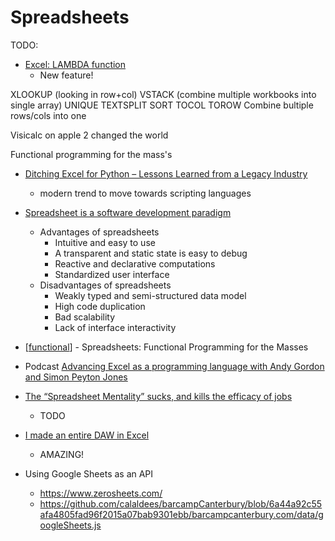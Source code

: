 Spreadsheets
============

TODO:
* [Excel: LAMBDA function](https://support.microsoft.com/en-us/office/lambda-function-bd212d27-1cd1-4321-a34a-ccbf254b8b67)
    * New feature!

XLOOKUP (looking in row+col)
VSTACK (combine multiple workbooks into single array)
UNIQUE
TEXTSPLIT
SORT
TOCOL TOROW Combine bultiple rows/cols into one


Visicalc on apple 2 changed the world

Functional programming for the mass's

* [Ditching Excel for Python – Lessons Learned from a Legacy Industry](https://amypeniston.com/ditching-excel-for-python/)
    * modern trend to move towards scripting languages
* [Spreadsheet is a software development paradigm](https://medium.com/@vlapiner/spreadsheet-is-a-software-development-paradigm-70c871ff5f49)
    * Advantages of spreadsheets
        * Intuitive and easy to use
        * A transparent and static state is easy to debug
        * Reactive and declarative computations
        * Standardized user interface
    * Disadvantages of spreadsheets
        * Weakly typed and semi-structured data model
        * High code duplication
        * Bad scalability
        * Lack of interface interactivity
* [[functional]] - Spreadsheets: Functional Programming for the Masses
* Podcast [Advancing Excel as a programming language with Andy Gordon and Simon Peyton Jones](https://blubrry.com/microsoftresearch/76856095/120-advancing-excel-as-a-programming-language-with-andy-gordon-and-simon-peyton-jones/)

* [The “Spreadsheet Mentality” sucks, and kills the efficacy of jobs](https://tedbauer2003.medium.com/the-spreadsheet-mentality-sucks-and-kills-the-efficacy-of-jobs-697b9f2e83b8)
    * TODO

* [I made an entire DAW in Excel](https://www.youtube.com/watch?v=RFdCM2kHL64)
    * AMAZING!


* Using Google Sheets as an API
    * https://www.zerosheets.com/
    * https://github.com/calaldees/barcampCanterbury/blob/6a44a92c55afa4805fad96f2015a07bab9301ebb/barcampcanterbury.com/data/googleSheets.js

[//begin]: # "Autogenerated link references for markdown compatibility"
[functional]: functional.md "Functional Programming"
[//end]: # "Autogenerated link references"